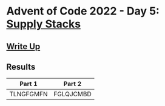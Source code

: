 # Advent of Code 2022 - Day 5: [Supply Stacks](https://adventofcode.com/2022/day/5)

## [Write Up](https://github.com/CodingAP/advent-of-code/blob/main/writeups/2022/day5_writeup.md)
## Results
| Part 1 | Part 2 | 
|:---:|:---:|
| TLNGFGMFN | FGLQJCMBD |